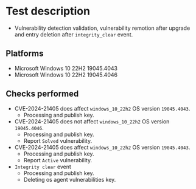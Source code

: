 # Test description

- Vulnerability detection validation, vulnerability remotion after upgrade and entry deletion after `integrity_clear` event.

## Platforms

- Microsoft Windows 10 22H2 19045.4043
- Microsoft Windows 10 22H2 19045.4046

## Checks performed

- CVE-2024-21405 does affect `windows_10_22h2` OS version `19045.4043`.
  - Processing and publish key.
- CVE-2024-21405 does not affect `windows_10_22h2` OS version `19045.4046`.
  - Processing and publish key.
  - Report `Solved` vulnerability.
- CVE-2024-21405 does affect `windows_10_22h2` OS version `19045.4043`.
  - Processing and publish key.
  - Report `Active` vulnerability.
- `Integrity clear` event
  - Processing and publish key.
  - Deleting os agent vulnerabilities key.
